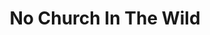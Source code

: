 ---
title: No Church In The Wild
slug: no-church-in-the-wild
artist: Kanye West, Jay Z
youtube: FJt7gNi3Nr4
position: 186
---